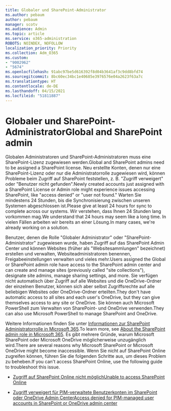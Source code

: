 ```yaml
---
title: Globaler und SharePoint-Administrator
ms.author: pebaum
author: pebaum
manager: scotv
ms.audience: Admin
ms.topic: article
ms.service: o365-administration
ROBOTS: NOINDEX, NOFOLLOW
localization_priority: Priority
ms.collection: Adm_O365
ms.custom:
- "9002962"
- "5674"
ms.openlocfilehash: 91abc97be5d616392f8d04b3641af3c9dd8bfd74
ms.sourcegitcommit: 8bc60ec34bc1e40685e3976576e04a2623f63a7c
ms.translationtype: HT
ms.contentlocale: de-DE
ms.lasthandoff: 04/15/2021
ms.locfileid: "51811887"
---
```

# <a name="global-and-sharepoint-admin"></a><span data-ttu-id="269a9-102">Globaler und SharePoint-Administrator</span><span class="sxs-lookup"><span data-stu-id="269a9-102">Global and SharePoint admin</span></span>

<span data-ttu-id="269a9-103">Globalen Administratoren und SharePoint-Administratoren muss eine SharePoint-Lizenz zugewiesen werden.</span><span class="sxs-lookup"><span data-stu-id="269a9-103">Global and SharePoint admins need to be assigned a SharePoint license.</span></span> <span data-ttu-id="269a9-104">Neu erstellte Konten, denen nur eine SharePoint-Lizenz oder nur die Administratorrolle zugewiesen wird, können Probleme beim Zugriff auf SharePoint feststellen, z. B. "Zugriff verweigert" oder "Benutzer nicht gefunden".</span><span class="sxs-lookup"><span data-stu-id="269a9-104">Newly created accounts just assigned with a SharePoint License or Admin role might experience issues accessing SharePoint, like "access denied" or "user not found."</span></span> <span data-ttu-id="269a9-105">Warten Sie mindestens 24 Stunden, bis die Synchronisierung zwischen unseren Systemen abgeschlossen ist.</span><span class="sxs-lookup"><span data-stu-id="269a9-105">Please give at least 24 hours for sync to complete across our systems.</span></span> <span data-ttu-id="269a9-106">Wir verstehen, dass Ihnen 24 Stunden lang vorkommen mag.</span><span class="sxs-lookup"><span data-stu-id="269a9-106">We understand that 24 hours may seem like a long time.</span></span> <span data-ttu-id="269a9-107">In vielen Fällen arbeiten wir bereits an einer Lösung.</span><span class="sxs-lookup"><span data-stu-id="269a9-107">In many cases, we're already working on a solution.</span></span>

<span data-ttu-id="269a9-108">Benutzer, denen die Rolle "Globaler Administrator" oder "SharePoint-Administrator" zugewiesen wurde, haben Zugriff auf das SharePoint Admin Center und können Websites (früher als "Websitesammlungen" bezeichnet) erstellen und verwalten, Websiteadministratoren benennen, Freigabeeinstellungen verwalten und vieles mehr.</span><span class="sxs-lookup"><span data-stu-id="269a9-108">Users assigned the Global or SharePoint admin role have access to the SharePoint admin center and can create and manage sites (previously called "site collections"), designate site admins, manage sharing settings, and more.</span></span> <span data-ttu-id="269a9-109">Sie verfügen nicht automatisch über Zugriff auf alle Websites und die OneDrive-Ordner der einzelnen Benutzer, können sich aber selbst Zugriffsrechte auf alle beliebigen Websites oder OneDrive-Ordner erteilten.</span><span class="sxs-lookup"><span data-stu-id="269a9-109">They don't have automatic access to all sites and each user's OneDrive, but they can give themselves access to any site or OneDrive.</span></span> <span data-ttu-id="269a9-110">Sie können auch Microsoft PowerShell zum Verwalten von SharePoint- und OneDrive verwenden.</span><span class="sxs-lookup"><span data-stu-id="269a9-110">They can also use Microsoft PowerShell to manage SharePoint and OneDrive.</span></span>

<span data-ttu-id="269a9-111">Weitere Informationen finden Sie unter [Informationen zur SharePoint Administratorrolle in Microsoft 365](https://docs.microsoft.com/sharepoint/sharepoint-admin-role).</span><span class="sxs-lookup"><span data-stu-id="269a9-111">To learn more, see [About the SharePoint admin role in Microsoft 365](https://docs.microsoft.com/sharepoint/sharepoint-admin-role).</span></span>
<span data-ttu-id="269a9-112">Es gibt mehrere Gründe, warum Microsoft SharePoint oder Microsoft OneDrive möglicherweise unzugänglich wird.</span><span class="sxs-lookup"><span data-stu-id="269a9-112">There are several reasons why Microsoft SharePoint or Microsoft OneDrive might become inaccessible.</span></span> <span data-ttu-id="269a9-113">Wenn Sie nicht auf SharePoint Online zugreifen können, führen Sie die folgenden Schritte aus, um dieses Problem zu beheben.</span><span class="sxs-lookup"><span data-stu-id="269a9-113">If you can't access SharePoint Online, use the following guide to troubleshoot this issue.</span></span>

- [<span data-ttu-id="269a9-114">Zugriff auf SharePoint Online nicht möglich</span><span class="sxs-lookup"><span data-stu-id="269a9-114">Unable to access SharePoint Online</span></span>](https://docs.microsoft.com/sharepoint/troubleshoot/sharing-and-permissions/sharepoint-online-inaccessible)

- [<span data-ttu-id="269a9-115">Zugriff verweigert für PIM-verwaltete Benutzerkonten im SharePoint oder OneDrive Admin Center</span><span class="sxs-lookup"><span data-stu-id="269a9-115">Access denied for PIM-managed user accounts in SharePoint or OneDrive admin center</span></span>](https://docs.microsoft.com/sharepoint/troubleshoot/administration/access-denied-to-pim-user-accounts)